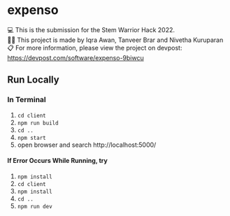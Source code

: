 # expenso
💻 This is the submission for the Stem Warrior Hack 2022. <br />
👩‍💻 This project is made by Iqra Awan, Tanveer Brar and Nivetha Kuruparan <br />
📋 For more information, please view the project on devpost: https://devpost.com/software/expenso-9biwcu <br />

## Run Locally

### In Terminal
1. `cd client`
2. `npm run build`
3. `cd ..`
4. `npm start`
5.  open browser and search http://localhost:5000/


#### If Error Occurs While Running, try
1. `npm install`
2. `cd client`
3. `npm install`
4. `cd ..`
5. `npm run dev`
